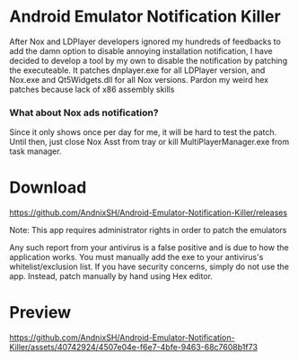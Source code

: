 # Android Emulator Notification Killer

After Nox and LDPlayer developers ignored my hundreds of feedbacks to add the damn option to disable annoying installation notification, I have decided to develop a tool by my own to disable the notification by patching the executeable. It patches dnplayer.exe for all LDPlayer version, and Nox.exe and Qt5Widgets.dll for all Nox versions. Pardon my weird hex patches because lack of x86 assembly skills

### What about Nox ads notification?

Since it only shows once per day for me, it will be hard to test the patch. Until then, just close Nox Asst from tray or kill MultiPlayerManager.exe from task manager. 

# Download

https://github.com/AndnixSH/Android-Emulator-Notification-Killer/releases

Note: This app requires administrator rights in order to patch the emulators

Any such report from your antivirus is a false positive and is due to how the application works. You must manually add the exe to your antivirus's whitelist/exclusion list. If you have security concerns, simply do not use the app. Instead, patch manually by hand using Hex editor.

# Preview

https://github.com/AndnixSH/Android-Emulator-Notification-Killer/assets/40742924/4507e04e-f6e7-4bfe-9463-68c7608b1f73
